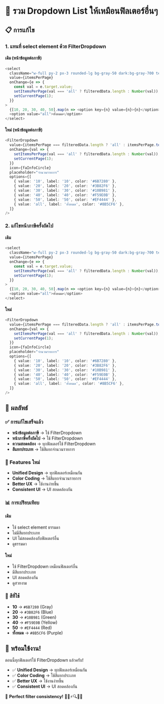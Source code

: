 # 🎯 รวม Dropdown List ให้เหมือนฟิลเตอร์อื่นๆ

## 📋 การแก้ไข

### **1. แทนที่ select element ด้วย FilterDropdown**

#### **เดิม (หน้าข้อมูลต่อภาษี)**
```typescript
<select
  className="w-full py-2 px-3 rounded-lg bg-gray-50 dark:bg-gray-700 text-black dark:text-white focus:outline-none border border-gray-300 dark:border-gray-600 text-sm"
  value={itemsPerPage}
  onChange={e => {
    const val = e.target.value;
    setItemsPerPage(val === 'all' ? filteredData.length : Number(val));
    setCurrentPage(1);
  }}
>
  {[10, 20, 30, 40, 50].map(n => <option key={n} value={n}>{n}</option>)}
  <option value="all">ทั้งหมด</option>
</select>
```

#### **ใหม่ (หน้าข้อมูลต่อภาษี)**
```typescript
<FilterDropdown
  value={itemsPerPage === filteredData.length ? 'all' : itemsPerPage.toString()}
  onChange={val => {
    setItemsPerPage(val === 'all' ? filteredData.length : Number(val));
    setCurrentPage(1);
  }}
  icon={faInfoCircle}
  placeholder="จำนวนรายการ"
  options={[
    { value: '10', label: '10', color: '#6B7280' },
    { value: '20', label: '20', color: '#3B82F6' },
    { value: '30', label: '30', color: '#10B981' },
    { value: '40', label: '40', color: '#F59E0B' },
    { value: '50', label: '50', color: '#EF4444' },
    { value: 'all', label: 'ทั้งหมด', color: '#8B5CF6' },
  ]}
/>
```

### **2. แก้ไขหน้าภาษีครั้งถัดไป**

#### **เดิม**
```typescript
<select
  className="w-full py-2 px-3 rounded-lg bg-gray-50 dark:bg-gray-700 text-black dark:text-white focus:outline-none border border-gray-300 dark:border-gray-600 text-sm"
  value={itemsPerPage}
  onChange={e => {
    const val = e.target.value;
    setItemsPerPage(val === 'all' ? filteredData.length : Number(val));
    setCurrentPage(1);
  }}
>
  {[10, 20, 30, 40, 50].map(n => <option key={n} value={n}>{n}</option>)}
  <option value="all">ทั้งหมด</option>
</select>
```

#### **ใหม่**
```typescript
<FilterDropdown
  value={itemsPerPage === filteredData.length ? 'all' : itemsPerPage.toString()}
  onChange={val => {
    setItemsPerPage(val === 'all' ? filteredData.length : Number(val));
    setCurrentPage(1);
  }}
  icon={faInfoCircle}
  placeholder="จำนวนรายการ"
  options={[
    { value: '10', label: '10', color: '#6B7280' },
    { value: '20', label: '20', color: '#3B82F6' },
    { value: '30', label: '30', color: '#10B981' },
    { value: '40', label: '40', color: '#F59E0B' },
    { value: '50', label: '50', color: '#EF4444' },
    { value: 'all', label: 'ทั้งหมด', color: '#8B5CF6' },
  ]}
/>
```

## 🎯 ผลลัพธ์

### ✅ **การแก้ไขเสร็จแล้ว**
- **หน้าข้อมูลต่อภาษี** → ใช้ FilterDropdown
- **หน้าภาษีครั้งถัดไป** → ใช้ FilterDropdown
- **ความสอดคล้อง** → ทุกฟิลเตอร์ใช้ FilterDropdown
- **สีแยกประเภท** → ใช้สีแยกจำนวนรายการ

### 🔧 **Features ใหม่**
- **Unified Design** → ทุกฟิลเตอร์เหมือนกัน
- **Color Coding** → ใช้สีแยกจำนวนรายการ
- **Better UX** → ใช้งานง่ายขึ้น
- **Consistent UI** → UI สอดคล้องกัน

### 📊 **การเปรียบเทียบ**

#### **เดิม**
- ใช้ select element ธรรมดา
- ไม่มีสีแยกประเภท
- UI ไม่สอดคล้องกับฟิลเตอร์อื่น
- ดูธรรมดา

#### **ใหม่**
- ใช้ FilterDropdown เหมือนฟิลเตอร์อื่น
- มีสีแยกประเภท
- UI สอดคล้องกัน
- ดูสวยงาม

### 🎨 **สีที่ใช้**
- **10** → `#6B7280` (Gray)
- **20** → `#3B82F6` (Blue)
- **30** → `#10B981` (Green)
- **40** → `#F59E0B` (Yellow)
- **50** → `#EF4444` (Red)
- **ทั้งหมด** → `#8B5CF6` (Purple)

## 🚀 พร้อมใช้งาน!

ตอนนี้ทุกฟิลเตอร์ใช้ FilterDropdown แล้วครับ!

- ✅ **Unified Design** → ทุกฟิลเตอร์เหมือนกัน
- ✅ **Color Coding** → ใช้สีแยกประเภท
- ✅ **Better UX** → ใช้งานง่ายขึ้น
- ✅ **Consistent UI** → UI สอดคล้องกัน

🎯 **Perfect filter consistency!** 🎨📱⚡🔍👥🚗
